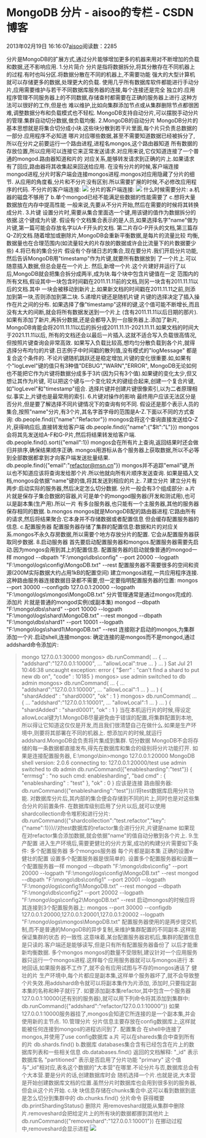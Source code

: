 # MongoDB 分片 - aisoo的专栏 - CSDN博客
2013年02月19日 16:16:07[aisoo](https://me.csdn.net/aisoo)阅读数：2285
                
分片是MongoDB的扩展方式,通过分片能够增加更多的机器来用对不断增加的负载和数据,还不影响应用.
1.分片简介
分片是指将数据拆分,将其分散存在不同机器上的过程.有时也叫分区.将数据分散在不同的机器上,不需要功能
强大的大型计算机就可以存储更多的数据,处理更大的负载.
使用几乎所有数据库软件都能进行手动分片,应用需要维护与若干不同数据库服务器的连接,每个连接还是完全
独立的.应用程序管理不同服务器上的不同数据,存储查村都需要在正确的服务器上进行.这种方法可以很好的工作,但是也
难以维护,比如向集群添加节点或从集群删除节点都很困难,调整数据分布和负载模式也不轻松.
MongoDB支持自动分片,可以摆脱手动分片的管理.集群自动切分数据,做负载均衡.
2.MongoDB的自动分片
MongoDB分片的基本思想就是将集合切分成小块.这些块分散到若干片里面,每个片只负责总数据的一部分.应用程序不必知道
哪片对应哪些数据,甚至不需要知道数据已经被拆分了,所以在分片之前要运行一个路由进程,进程名mongos,这个路由器知道
所有数据的存放位置,所以应用可以连接它来正常发送请求.对应用来说,它仅知道连接了一个普通的mongod.路由器知道和片的
对应关系,能够转发请求到正确的片上.如果请求有了回应,路由器将其收集起来回送给应用.
在没有分片的时候,客户端连接mongod进程,分片时客户端会连接mongos进程.mongos对应用隐藏了分片的细节.
从应用的角度看,分片和不分片没有区别.所以需要扩展的时候,不必修改应用程序的代码.
不分片的客户端连接:
![](http://pic002.cnblogs.com/images/2012/312676/2012072019434329.jpg)
分片的客户端连接:
![](http://pic002.cnblogs.com/images/2012/312676/2012072019440629.jpg)
什么时候需要分片:
a.机器的磁盘不够用了
b.单个mongod已经不能满足些数据的性能需要了
c.想将大量数据放在内存中提高性能
一般来说,先要从不分片开始,然后在需要的时候将其转换成分片.
3.片键
设置分片时,需要从集合里面选一个键,用该键的值作为数据拆分的依据.这个键成为片键.
假设有个文档集合表示的是人员,如果选择名字"name"做为片键,第一篇可能会存放名字以A-F开头的文档.
第二片存G-P开头的文档,第三篇存Q-Z的文档.随着增加或删除片,MongoDB会重新平衡数据,是每片的流量比较
均衡,数据量也在合理范围内(如流量较大的片存放的数据或许会比流量下的片数据要少些)
4.将已有的集合分片
假设有个存储日志的集合,现在要分片.我们开启分片功能,然后告诉MongoDB用"timestamp"作为片键,就要所有数据放到
了一个片上.可以随意插入数据,但总会是在一个片上.
然后,新增一个片.这个片建好并运行了以后,MongoDB就会把集合拆分成两半,成为块.每个块中包含片键值在一定
范围内的所有文档,假设其中一块包含时间戳在2011.11.11前的文档,则另一块含有2011.11.11以后的文档.其中
一块会被移动到新片上.如果新文档的时间戳在2011.11.11之前,则添加到第一块,否则添加到第二块.
5.递增片键还是随机片键
片键的选择决定了插入操作在片之间的分布.
如果选择了像"timestamp"这样的键,这个值可能不断增长,而且没有太大的间断,就会将所有数据发送到一个片上
(含有2011.11.11以后日期的那片).如果有添加了新片,再拆分数据,还是会都导入到一台服务器上.添加了新片,
MongoDB肯能会将2011.11.11以后的拆分成2011.11.11-2021.11.11.如果文档的时间大于2021.11.11以后,
所有的文档还会以最后一片插入.这就不适合写入负载很高情况,但按照片键查询会非常高效.
如果写入负载比较高,想均匀分散负载到各个片,就得选择分布均匀的片键.日志例子中时间戳的散列值,没有模式的"logMessage"
都是复合这个条件的.
不论片键随机跳跃还是稳定增加,片键的变化很重要.如,如果有个"logLevel"键的值只有3种值"DEBUG","WARN","ERROR",
MongoDB无论如何也不能把它作为片键将数据分成多于3片(因为只有3个值).如果键的变化太少,但又想让其作为片键,
可以把这个键与一个变化较大的键组合起来,创建一个复合片键,如"logLevel"和"timestamp"组合.
选择片键并创建片键很像索引,以为二者原理相似.事实上,片键也是最常用的索引.
6.片键对操作的影响
最终用户应该无法区分是否分片,但是要了解选择不同片键情况下的查询有何不同.
假设还是那个表示人员的集合,按照"name"分片,有3个片,其名字首字母的范围是A-Z.下面以不同的方式查询:
db.people.find({"name":"Refactor"})
mongos会将这个查询直接发送给Q-Z片,获得响应后,直接转发给客户端
db.people.find({"name":{"$lt":"L"}})
mongos会将其先发送给A-F和G-P片,然后将结果转发给客户端.
db.people.find().sort({"email":1})
mongos会在所有片上查询,返回结果时还会做归并排序,确保结果顺序正确.
mongos用游标从各个服务器上获取数据,所以不必等到全部数据都拿到才向客户端发送批量结果.
db.people.find({"email":"refactor@msn.cn"})
mongos并不追踪"email"键,所以也不知道应该将查询发给那个片.所以他就向所有片顺序发送查询.
如果是插入文档,mongos会依据"name"键的值,将其发送到相应的片上.
7.建立分片
建立分片有两步:启动实际的服务器,然后决定怎么切分数据.
分片一般会有3个组成部分:
a.片
片就是保存子集合数据的容器,片可是单个的mongod服务器(开发和测试用),也可以是副本集(生产用).所以一片
有多台服务器,也只能有一个主服务器,其他的服务器保存相同的数据.
b.mongos
mongos就是MongoDB配的路由器进程.它路由所有的请求,然后将结果聚合.它本身并不存储数据或者配置信息
但会缓存配置服务器的信息.
c.配置服务器
配置服务器存储了集群的配置信息:数据和片的对应关系.mongos不永久存房数据,所以需要个地方存放分片的配置.
它会从配置服务器获取同步数据.
8.启动服务器
首先要启动配置服务器和mongos.配置服务器需要先启动.因为mongos会用到其上的配置信息.
配置服务器的启动就像普通的mongod一样
mongod --dbpath "F:\mongo\dbs\config" --port 20000 --logpath "F:\mongo\logs\config\MongoDB.txt" --rest
配置服务器不需要很多的空间和资源(200M实际数据大约占用1kB的配置空间)
建立mongos进程,一共应用程序连接.这种路由服务器连接数据目录都不需要,但一定要指明配置服务器的位置:
mongos --port 30000 --configdb 127.0.0.1:20000 --logpath "F:\mongo\logs\mongos\MongoDB.txt"
分片管理通常是通过mongos完成的.
添加片
片就是普通的mongod实例(或副本集)
mongod --dbpath "F:\mongo\dbs\shard" --port 10000 --logpath "F:\mongo\logs\shard\MongoDB.txt" --rest
mongod --dbpath "F:\mongo\dbs\shard1" --port 10001 --logpath "F:\mongo\logs\shard1\MongoDB.txt" --rest
连接刚才启动的mongos,为集群添加一个片.启动shell,连接mongos:
确定连接的是mongos而不是mongod,通过addshard命令添加片:
>mongo 127.0.0.1:30000
mongos> db.runCommand(
... {
... "addshard":"127.0.0.1:10000",
... "allowLocal":true
... }
... )
Sat Jul 21 10:46:38 uncaught exception: error { "$err" : "can't find a shard to
put new db on", "code" : 10185 }
mongos> use admin
switched to db admin
mongos> db.runCommand(
... {
... "addshard":"127.0.0.1:10000",
... "allowLocal":1
... }
... )
{ "shardAdded" : "shard0000", "ok" : 1 }
mongos> db.runCommand(
... {
... "addshard":"127.0.0.1:10001",
... "allowLocal":1
... }
... )
{ "shardAdded" : "shard0001", "ok" : 1 }
当在本机运行片的时候,得设定allowLocal键为1.MongoDB尽量避免由于错误的配置,将集群配置到本地,
所以得让它知道这仅仅是开发,而且我们很清楚自己在做什么.如果是生产环境中,则要将其部署在不同的机器上.
想添加片的时候,就运行addshard.MongoDB会负责将片集成到集群.
切分数据
MongoDB不会将存储的每一条数据都直接发布,得先在数据库和集合的级别将分片功能打开.
如果是连接配置服务器,
E:\mongo\bin>mongo 127.0.0.1:20000
MongoDB shell version: 2.0.6
connecting to: 127.0.0.1:20000/test
> use admin
switched to db admin
> db.runCommand({"enablesharding":"test"})
{
"errmsg" : "no such cmd: enablesharding",
"bad cmd" : {
"enablesharding" : "test"
},
"ok" : 0
}
应该是连接 路由服务器:
db.runCommand({"enablesharding":"test"})//将test数据库启用分片功能.
对数据库分片后,其内部的集合便会存储到不同的片上,同时也是对这些集合分片的前置条件.
在数据库级别启用了分片以后,就可以使用shardcollection命令堆积和进行分片:
db.runCommand({"shardcollection":"test.refactor","key":{"name":1}})//对test数据库的refactor集合进行分片,片键是name
如果现在对refactor集合添加数据,就会依据"name"的值自动分散到各个片上.
9.生产配置
进入生产环境后,需要更健壮的分片方案,成功的构建分片需要如下条件:
多个配置服务器
多个mongos服务器
每个片都是副本集
正确的设置w
健壮的配置
设置多个配置服务器是很简单的.
设置多个配置服务器和设置一个配置服务器一样
mongod --dbpath "F:\mongo\dbs\config" --port 20000 --logpath "F:\mongo\logs\config\MongoDB.txt" --rest
mongod --dbpath "F:\mongo\dbs\config1" --port 20001 --logpath "F:\mongo\logs\config1\MongoDB.txt" --rest
mongod --dbpath "F:\mongo\dbs\config2" --port 20002 --logpath "F:\mongo\logs\config2\MongoDB.txt" --rest
启动mongos的时候应将其连接到3个配置服务器上:
mongos --port 30000 --configdb 127.0.0.1:20000,127.0.0.1:20001,127.0.0.1:20002 --logpath "F:\mongo\logs\mongos\MongoDB.txt"
配置服务器使用的是两步提交机制,而不是普通的MongoDB的异步复制,来维护集群配置的不同副本.这样能保证集群的状态
的一致性.这意味着,某台配置服务器宕机后,集群的配置信息是只读的.客户端还是能够读写,但是只有所有配置服务器备份了
以后才能重新均衡数据.
多个mongos
mongos的数量不受限制,建议针对一个应用服务器只运行一个mongos进程.这样每个应用服务器就可以与mongos进行
本地回话,如果服务器不工作了,就不会有应用试图与不存的mongos通话了
健壮的片
生产环境中,每个片都应是副本集,这样单个服务器坏了,就不会导致整个片失效.用addshard命令就可以将副本集作为片添加,
添加时,只要指定副本集的名称和种子就行了.
如要添加副本集refactor,其中包含一个服务器127.0.0.1:10000(还有别的服务器),就可以用下列命令将其添加到集群中:
db.runCommand({"addshard":"refactor/127.0.0.1:10000"})
如果127.0.0.1:10000服务器挂了,mongos会知道它所连接的是一个副本集,并会使用新的主节点.
10.管理分片
分片信息主要存放在config数据库上,这样就能被任何连接到mongos的进程访问到了.
配置集合
在shell中连接了mongos,并使用了use config数据库
a.片
可以在shareds集合中查到所有的片
db.shards.find()
b.数据库
databases集合含有已经包含在片上的数据库列表和一些相关信息
db.databases.find()
返回的文档解释:
"_id"
表示数据库名
"partitioned"
表示是否启用了分片功能
"primary"
这个值与"_id"相对应,表名这个数据的"大本营"在哪里.不论分片与否,数据库总会有个大本营.要是分片的话,创建数据库时会
随机选择一个片.也就是说,大本营是开始创建数据库文档的位置.虽然分片时数据库也会用到很多别的服务器,但会从这个片开始.
c.块
块信息存储在chunks集合中.这可以看到数据到底是怎么切分到集群中的
db.chunks.find()
分片命令
获得概要
db.printShardingStatus()
删除片
用removeshard就能从集群中删除片.removeshard会把给定片上的所有块的数据都挪到其他片上
db.runCommand({"removeshard":"127.0.0.1:10001"})
在挪动过程中,removeshard会显示进程
![](http://pic002.cnblogs.com/images/2012/312676/2012072112133865.jpg)
